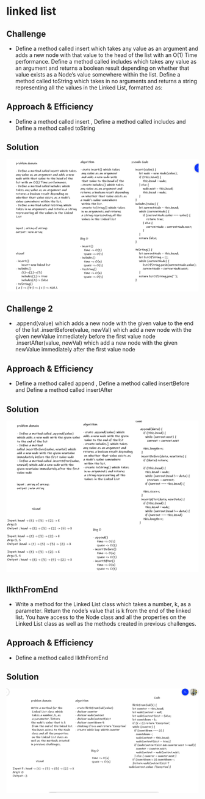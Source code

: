 # linked list
<!-- Short summary or background information -->


## Challenge 
<!-- Description of the challenge -->
* Define a method called insert which takes any value as an argument and adds a new node with that value to the head of the list with an O(1) Time performance.
Define a method called includes which takes any value as an argument and returns a boolean result depending on whether that value exists as a Node’s value somewhere within the list.
Define a method called toString which takes in no arguments and returns a string representing all the values in the Linked List, formatted as:
## Approach & Efficiency
<!-- What approach did you take? Why? What is the Big O space/time for this approach? -->
* Define a method called insert , Define a method called includes and Define a method called toString
## Solution
<!-- Embedded whiteboard image -->

![whiteboard-image](https://raw.githubusercontent.com/ahmadfrijat/data-structures-and-algorithms/master/img/linked-list.PNG)



## Challenge 2
<!-- Description of the challenge -->
* .append(value) which adds a new node with the given value to the end of the list
.insertBefore(value, newVal) which add a new node with the given newValue immediately before the first value node
.insertAfter(value, newVal) which add a new node with the given newValue immediately after the first value node
## Approach & Efficiency
<!-- What approach did you take? Why? What is the Big O space/time for this approach? -->
* Define a method called append , Define a method called insertBefore and Define a method called insertAfter
## Solution
<!-- Embedded whiteboard image -->
![whiteboard-image](https://raw.githubusercontent.com/ahmadfrijat/data-structures-and-algorithms/master/img/linked-list-2.PNG)





## llkthFromEnd 
<!-- Description of the challenge -->
* Write a method for the Linked List class which takes a number, k, as a parameter. Return the node’s value that is k from the end of the linked list. You have access to the Node class and all the properties on the Linked List class as well as the methods created in previous challenges.
## Approach & Efficiency
<!-- What approach did you take? Why? What is the Big O space/time for this approach? -->
* Define a method called llkthFromEnd  
## Solution
<!-- Embedded whiteboard image -->
![whiteboard-image](img/llkthFromEnd.PNG)





